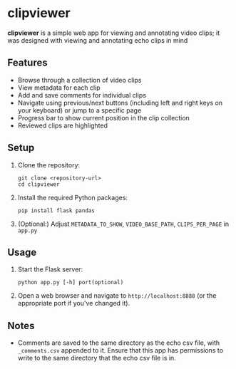 # clipviewer

**clipviewer** is a simple web app for viewing and annotating video clips; it was designed with viewing and annotating echo clips in mind

## Features

- Browse through a collection of video clips
- View metadata for each clip
- Add and save comments for individual clips
- Navigate using previous/next buttons (including left and right keys on your keyboard) or jump to a specific page
- Progress bar to show current position in the clip collection
- Reviewed clips are highlighted

## Setup

1. Clone the repository:
   ```
   git clone <repository-url>
   cd clipviewer
   ```

2. Install the required Python packages:
   ```
   pip install flask pandas
   ```

3. (Optional:) Adjust `METADATA_TO_SHOW`, `VIDEO_BASE_PATH`, `CLIPS_PER_PAGE` in `app.py`

## Usage

1. Start the Flask server:
   ```
   python app.py [-h] port(optional)
   ```

2. Open a web browser and navigate to `http://localhost:8888` (or the appropriate port if you've changed it).

## Notes

- Comments are saved to the same directory as the echo csv file, with `_comments.csv` appended to it. Ensure that this app has permissions to write to the same directory that the echo csv file is in.
